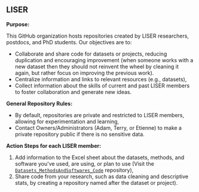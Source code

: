 ## LISER 

**Purpose:**

This GitHub organization hosts repositories created by LISER researchers, postdocs, and PhD students. Our objectives are to:
* Collaborate and share code for datasets or projects, reducing duplication and encouraging improvement (when someone works with a new dataset then they should not reinvent the wheel by cleaning it again, but rather focus on improving the previous work).
* Centralize information and links to relevant resources (e.g., datasets), 
* Collect information about the skills of current and past LISER members to foster collaboration and generate new ideas.

**General Repository Rules:**
* By default, repositories are private and restricted to LISER members, allowing for experimentation and learning,
* Contact Owners/Administrators (Adam, Terry, or Etienne) to make a private repository public if there is no sensitive data.

**Action Steps for each LISER member:**
 1.	Add information to the Excel sheet about the datasets, methods, and software you've used, are using, or plan to use (Visit the [`Datasets_MethodsAndSoftwares_Code`](https://github.com/Liser-Lu/Datasets_MethodsAndSoftwares_Code) repository),
 2. Share code from your research, such as data cleaning and descriptive stats, by creating a repository named after the dataset or project).
